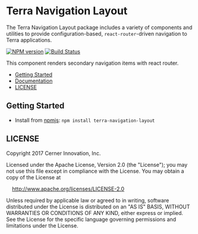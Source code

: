# Terra Navigation Layout

The Terra Navigation Layout package includes a variety of components and utilities to provide configuration-based, `react-router`-driven navigation to Terra applications.

[![NPM version](http://img.shields.io/npm/v/terra-navigation-layout.svg)](https://www.npmjs.org/package/terra-navigation-layout)
[![Build Status](https://travis-ci.org/cerner/terra-framework.svg?branch=master)](https://travis-ci.org/cerner/terra-framework)

This component renders secondary navigation items with react router.

- [Getting Started](#getting-started)
- [Documentation](https://github.com/cerner/terra-framework/tree/master/packages/terra-navigation-layout/docs)
- [LICENSE](#license)

## Getting Started

- Install from [npmjs](https://www.npmjs.com): `npm install terra-navigation-layout`

## LICENSE

Copyright 2017 Cerner Innovation, Inc.

Licensed under the Apache License, Version 2.0 (the "License"); you may not use this file except in compliance with the License. You may obtain a copy of the License at

&nbsp;&nbsp;&nbsp;&nbsp;http://www.apache.org/licenses/LICENSE-2.0

Unless required by applicable law or agreed to in writing, software distributed under the License is distributed on an "AS IS" BASIS, WITHOUT WARRANTIES OR CONDITIONS OF ANY KIND, either express or implied. See the License for the specific language governing permissions and limitations under the License.
